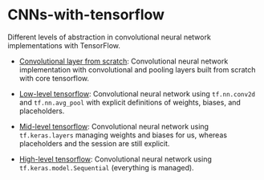 # CNNs-with-tensorflow
Different levels of abstraction in convolutional neural network implementations with TensorFlow.

* [Convolutional layer from scratch](https://github.com/sgttwld/CNNs-with-tensorflow/blob/master/1_CNN_fromscratch.py): Convolutional neural network implementation with convolutional and pooling layers built from scratch with core tensorflow.

* [Low-level tensorflow](https://github.com/sgttwld/CNNs-with-tensorflow/blob/master/2_CNN_lowlevel.py): Convolutional neural network using `tf.nn.conv2d` and `tf.nn.avg_pool` with explicit definitions of weights, biases, and placeholders.

* [Mid-level tensorflow](https://github.com/sgttwld/CNNs-with-tensorflow/blob/master/3_CNN_midlevel.py): Convolutional neural network using `tf.keras.layers` managing weights and biases for us, whereas placeholders and the session are still explicit.

* [High-level tensorflow](https://github.com/sgttwld/CNNs-with-tensorflow/blob/master/4_CNN_highlevel.py): Convolutional neural network using `tf.keras.model.Sequential` (everything is managed).
